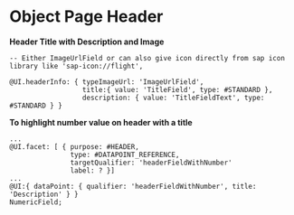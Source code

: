 # Object Page Header

**Header Title with Description and Image**

```
-- Either ImageUrlField or can also give icon directly from sap icon library like 'sap-icon://flight',

@UI.headerInfo: { typeImageUrl: 'ImageUrlField',                             
                  title:{ value: 'TitleField', type: #STANDARD },
                  description: { value: 'TitleFieldText', type: #STANDARD } }
```

**To highlight number value on header with a title**

```
...
@UI.facet: [ { purpose: #HEADER,
               type: #DATAPOINT_REFERENCE,
               targetQualifier: 'headerFieldWithNumber'
               label: ? }]
...
@UI:{ dataPoint: { qualifier: 'headerFieldWithNumber', title: 'Description' } }
NumericField;
```
